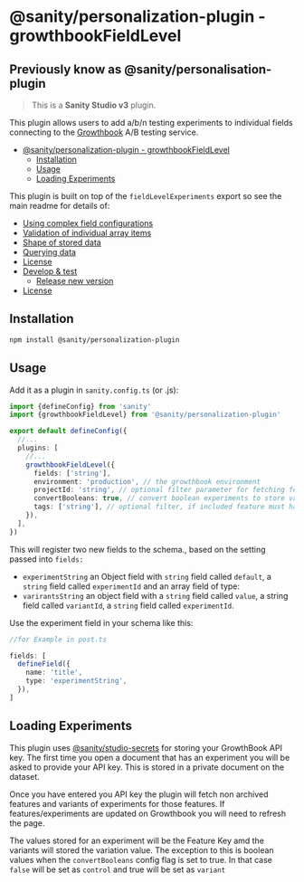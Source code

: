 # @sanity/personalization-plugin - growthbookFieldLevel

## Previously know as @sanity/personalisation-plugin

> This is a **Sanity Studio v3** plugin.

This plugin allows users to add a/b/n testing experiments to individual fields connecting to the [Growthbook](https://www.growthbook.io/) A/B testing service.

- [@sanity/personalization-plugin - growthbookFieldLevel](#sanitypersonalization-plugin---growthbookfieldlevel)
  - [Installation](#installation)
  - [Usage](#usage)
  - [Loading Experiments](#loading-experiments)

This plugin is built on top of the `fieldLevelExperiments` export so see the main readme for details of:

- [Using complex field configurations](/#using-complex-field-configurations)
- [Validation of individual array items](/#validation-of-individual-array-items)
- [Shape of stored data](/#shape-of-stored-data)
- [Querying data](/#querying-data)
- [License](#license)
- [Develop \& test](#develop--test)
  - [Release new version](#release-new-version)
- [License](#license-1)

## Installation

```sh
npm install @sanity/personalization-plugin
```

## Usage

Add it as a plugin in `sanity.config.ts` (or .js):

```ts
import {defineConfig} from 'sanity'
import {growthbookFieldLevel} from '@sanity/personalization-plugin'

export default defineConfig({
  //...
  plugins: [
    //...
    growthbookFieldLevel({
      fields: ['string'],
      environment: 'production', // the growthbook environment
      projectId: 'string', // optional filter parameter for fetching features/experiments
      convertBooleans: true, // convert boolean experiments to store values of "control"/"variant" default to false
      tags: ['string'], // optional filter, if included feature must have at least one of the tag specified
    }),
  ],
})
```

This will register two new fields to the schema., based on the setting passed into `fields:`

- `experimentString` an Object field with `string` field called `default`, a `string` field called `experimentId` and an array field of type:
- `varirantsString` an object field with a `string` field called `value`, a string field called `variantId`, a `string` field called `experimentId`.

Use the experiment field in your schema like this:

```ts
//for Example in post.ts

fields: [
  defineField({
    name: 'title',
    type: 'experimentString',
  }),
]
```

## Loading Experiments

This plugin uses [@sanity/studio-secrets](https://www.npmjs.com/package/@sanity/studio-secrets) for storing your GrowthBook API key. The first time you open a document that has an experiment you will be asked to provide your API key. This is stored in a private document on the dataset.

Once you have entered you API key the plugin will fetch non archived features and variants of experiments for those features. If features/experiments are updated on Growthbook you will need to refresh the page.

The values stored for an experiment will be the Feature Key amd the variants will stored the variation value. The exception to this is boolean values when the `convertBooleans` config flag is set to true. In that case `false` will be set as `control` and true will be set as `variant`
